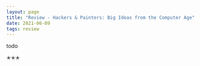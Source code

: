 ```yaml
---
layout: page
title: "Review - Hackers & Painters: Big Ideas from the Computer Age"
date: 2021-06-09
tags: review
---
```


todo

✭✭✭
